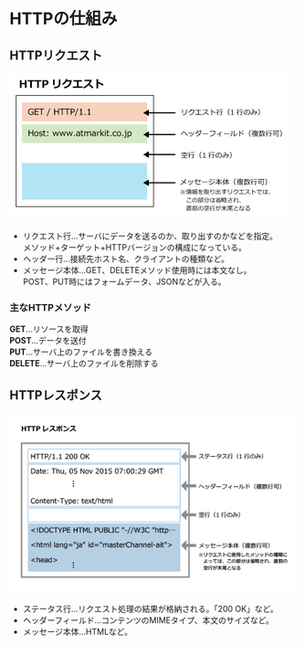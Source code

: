# HTTPの仕組み
## HTTPリクエスト
![HTTPリクエスト](/image/HTTPリクエスト.png)
- リクエスト行...サーバにデータを送るのか、取り出すのかなどを指定。  
メソッド+ターゲット+HTTPバージョンの構成になっている。  
- ヘッダー行...接続先ホスト名、クライアントの種類など。
- メッセージ本体...GET、DELETEメソッド使用時には本文なし。  
POST、PUT時にはフォームデータ、JSONなどが入る。
  
### 主なHTTPメソッド  
**GET**...リソースを取得  
**POST**...データを送付  
**PUT**...サーバ上のファイルを書き換える  
**DELETE**...サーバ上のファイルを削除する  

## HTTPレスポンス
![HTTPレスポンス](/image/HTTPレスポンス.png)
- ステータス行...リクエスト処理の結果が格納される。「200 OK」など。
- ヘッダーフィールド...コンテンツのMIMEタイプ、本文のサイズなど。
- メッセージ本体...HTMLなど。